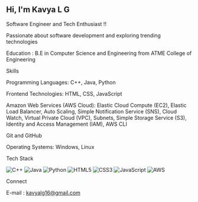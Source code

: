 ## Hi, I'm Kavya L G 
Software Engineer and Tech Enthusiast !!

Passionate about software development and exploring trending technologies


Education : B.E in Computer Science and Engineering from ATME College of Engineering


Skills

Programming Languages: C++, Java, Python 

Frontend Technologies: HTML, CSS, JavaScript 

Amazon Web Services (AWS Cloud): Elastic Cloud Compute (EC2), Elastic Load Balancer, Auto Scaling, Simple Notification Service (SNS), Cloud Watch, Virtual Private Cloud (VPC), Subnets, Simple Storage Service (S3), Identity and Access Management (IAM), AWS CLI 

Git and GitHub 

Operating Systems: Windows, Linux

Tech Stack

![C++](https://img.shields.io/badge/c++-%2300599C.svg?style=for-the-badge&logo=c%2B%2B&logoColor=white)
![Java](https://img.shields.io/badge/java-%23ED8B00.svg?style=for-the-badge&logo=openjdk&logoColor=white)
![Python](https://img.shields.io/badge/python-3670A0?style=for-the-badge&logo=python&logoColor=ffdd54)
![HTML5](https://img.shields.io/badge/html5-%23E34F26.svg?style=for-the-badge&logo=html5&logoColor=white)
![CSS3](https://img.shields.io/badge/css3-%231572B6.svg?style=for-the-badge&logo=css3&logoColor=white)
![JavaScript](https://img.shields.io/badge/javascript-%23323330.svg?style=for-the-badge&logo=javascript&logoColor=%23F7DF1E)
![AWS](https://img.shields.io/badge/AWS-%23FF9900.svg?style=for-the-badge&logo=amazon-aws&logoColor=white)

Connect

E-mail : kavyalg16@gmail.com

